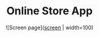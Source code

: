 <div align="center">

# Online Store App

<!-- DESCRIPTION -->

![Screen page]([screen]  | width=100)

[screen]: gif/web-tutorial.gif  
</div>
